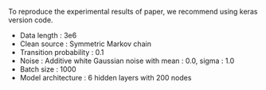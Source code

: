 To reproduce the experimental results of paper, we recommend using keras version code.
* Data length : 3e6
* Clean source : Symmetric Markov chain
* Transition probability : 0.1
* Noise : Additive white Gaussian noise with mean : 0.0, sigma : 1.0
* Batch size : 1000
* Model architecture : 6 hidden layers with 200 nodes

